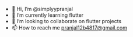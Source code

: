 - 👋 Hi, I’m @simplyypranjal
- 🌱 I’m currently learning flutter
- 💞️ I’m looking to collaborate on flutter projects
- 📫 How to reach me pranjal12b4817@gmail.com

<!---
simplyypranjal/simplyypranjal is a ✨ special ✨ repository because its `README.md` (this file) appears on your GitHub profile.
You can click the Preview link to take a look at your changes.
--->
